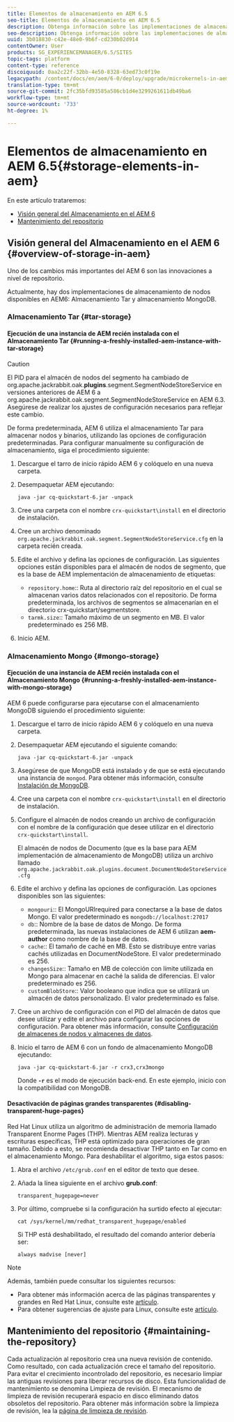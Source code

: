 ```yaml
---
title: Elementos de almacenamiento en AEM 6.5
seo-title: Elementos de almacenamiento en AEM 6.5
description: Obtenga información sobre las implementaciones de almacenamiento de nodos disponibles en AEM 6.5 y cómo mantener el repositorio.
seo-description: Obtenga información sobre las implementaciones de almacenamiento de nodos disponibles en AEM 6.5 y cómo mantener el repositorio.
uuid: 3b018830-c42e-48e0-9b6f-cd230b02d914
contentOwner: User
products: SG_EXPERIENCEMANAGER/6.5/SITES
topic-tags: platform
content-type: reference
discoiquuid: 0aa2c22f-32bb-4e50-8328-63ed73c0f19e
legacypath: /content/docs/en/aem/6-0/deploy/upgrade/microkernels-in-aem-6-0
translation-type: tm+mt
source-git-commit: 2fc35bfd93585a586cb1d4e3299261611db49ba6
workflow-type: tm+mt
source-wordcount: '733'
ht-degree: 1%

---
```



# Elementos de almacenamiento en AEM 6.5{#storage-elements-in-aem}

En este artículo trataremos:

* [Visión general del Almacenamiento en el AEM 6](/help/sites-deploying/storage-elements-in-aem-6.md#overview-of-storage-in-aem)
* [Mantenimiento del repositorio](/help/sites-deploying/storage-elements-in-aem-6.md#maintaining-the-repository)

## Visión general del Almacenamiento en el AEM 6 {#overview-of-storage-in-aem}

Uno de los cambios más importantes del AEM 6 son las innovaciones a nivel de repositorio.

Actualmente, hay dos implementaciones de almacenamiento de nodos disponibles en AEM6: Almacenamiento Tar y almacenamiento MongoDB.

### Almacenamiento Tar {#tar-storage}

#### Ejecución de una instancia de AEM recién instalada con el Almacenamiento Tar {#running-a-freshly-installed-aem-instance-with-tar-storage}

>[!CAUTION]
>
>El PID para el almacén de nodos del segmento ha cambiado de org.apache.jackrabbit.oak.**plugins**.segment.SegmentNodeStoreService en versiones anteriores de AEM 6 a org.apache.jackrabbit.oak.segment.SegmentNodeStoreService en AEM 6.3. Asegúrese de realizar los ajustes de configuración necesarios para reflejar este cambio.

De forma predeterminada, AEM 6 utiliza el almacenamiento Tar para almacenar nodos y binarios, utilizando las opciones de configuración predeterminadas. Para configurar manualmente su configuración de almacenamiento, siga el procedimiento siguiente:

1. Descargue el tarro de inicio rápido AEM 6 y colóquelo en una nueva carpeta.
1. Desempaquetar AEM ejecutando:

   `java -jar cq-quickstart-6.jar -unpack`

1. Cree una carpeta con el nombre `crx-quickstart\install` en el directorio de instalación.

1. Cree un archivo denominado `org.apache.jackrabbit.oak.segment.SegmentNodeStoreService.cfg` en la carpeta recién creada.

1. Edite el archivo y defina las opciones de configuración. Las siguientes opciones están disponibles para el almacén de nodos de segmento, que es la base de AEM implementación de almacenamiento de etiquetas:

   * `repository.home`:: Ruta al directorio raíz del repositorio en el cual se almacenan varios datos relacionados con el repositorio. De forma predeterminada, los archivos de segmentos se almacenarían en el directorio crx-quickstart/segmentstore.
   * `tarmk.size`:: Tamaño máximo de un segmento en MB. El valor predeterminado es 256 MB.

1. Inicio AEM.

### Almacenamiento Mongo {#mongo-storage}

#### Ejecución de una instancia de AEM recién instalada con el Almacenamiento Mongo {#running-a-freshly-installed-aem-instance-with-mongo-storage}

AEM 6 puede configurarse para ejecutarse con el almacenamiento MongoDB siguiendo el procedimiento siguiente:

1. Descargue el tarro de inicio rápido AEM 6 y colóquelo en una nueva carpeta.
1. Desempaquetar AEM ejecutando el siguiente comando:

   `java -jar cq-quickstart-6.jar -unpack`

1. Asegúrese de que MongoDB está instalado y de que se está ejecutando una instancia de `mongod`. Para obtener más información, consulte [Instalación de MongoDB](https://docs.mongodb.org/manual/installation/).
1. Cree una carpeta con el nombre `crx-quickstart\install` en el directorio de instalación.
1. Configure el almacén de nodos creando un archivo de configuración con el nombre de la configuración que desee utilizar en el directorio `crx-quickstart\install`.

   El almacén de nodos de Documento (que es la base para AEM implementación de almacenamiento de MongoDB) utiliza un archivo llamado `org.apache.jackrabbit.oak.plugins.document.DocumentNodeStoreService.cfg`

1. Edite el archivo y defina las opciones de configuración. Las opciones disponibles son las siguientes:

   * `mongouri`:: El  [](https://docs.mongodb.org/manual/reference/connection-string/) MongoURIrequired para conectarse a la base de datos Mongo. El valor predeterminado es `mongodb://localhost:27017`
   * `db`:: Nombre de la base de datos de Mongo. De forma predeterminada, las nuevas instalaciones de AEM 6 utilizan **aem-author** como nombre de la base de datos.
   * `cache`:: El tamaño de caché en MB. Esto se distribuye entre varias cachés utilizadas en DocumentNodeStore. El valor predeterminado es 256.
   * `changesSize`:: Tamaño en MB de colección con límite utilizada en Mongo para almacenar en caché la salida de diferencias. El valor predeterminado es 256.
   * `customBlobStore`:: Valor booleano que indica que se utilizará un almacén de datos personalizado. El valor predeterminado es false.

1. Cree un archivo de configuración con el PID del almacén de datos que desee utilizar y edite el archivo para configurar las opciones de configuración. Para obtener más información, consulte [Configuración de almacenes de nodos y almacenes de datos](/help/sites-deploying/data-store-config.md).

1. Inicio el tarro de AEM 6 con un fondo de almacenamiento MongoDB ejecutando:

   ```shell
   java -jar cq-quickstart-6.jar -r crx3,crx3mongo
   ```

   Donde **`-r`** es el modo de ejecución back-end. En este ejemplo, inicio con la compatibilidad con MongoDB.

#### Desactivación de páginas grandes transparentes {#disabling-transparent-huge-pages}

Red Hat Linux utiliza un algoritmo de administración de memoria llamado Transparent Enorme Pages (THP). Mientras AEM realiza lecturas y escrituras específicas, THP está optimizado para operaciones de gran tamaño. Debido a esto, se recomienda desactivar THP tanto en Tar como en el almacenamiento Mongo. Para deshabilitar el algoritmo, siga estos pasos:

1. Abra el archivo `/etc/grub.conf` en el editor de texto que desee.
1. Añada la línea siguiente en el archivo **grub.conf**:

   ```
   transparent_hugepage=never
   ```

1. Por último, compruebe si la configuración ha surtido efecto al ejecutar:

   ```
   cat /sys/kernel/mm/redhat_transparent_hugepage/enabled
   ```

   Si THP está deshabilitado, el resultado del comando anterior debería ser:

   ```
   always madvise [never]
   ```

>[!NOTE]
>
>Además, también puede consultar los siguientes recursos:
>
>* Para obtener más información acerca de las páginas transparentes y grandes en Red Hat Linux, consulte este [artículo](https://access.redhat.com/solutions/46111).
>* Para obtener sugerencias de ajuste para Linux, consulte este [artículo](https://helpx.adobe.com/experience-manager/kb/performance-tuning-tips.html).

>



## Mantenimiento del repositorio {#maintaining-the-repository}

Cada actualización al repositorio crea una nueva revisión de contenido. Como resultado, con cada actualización crece el tamaño del repositorio. Para evitar el crecimiento incontrolado del repositorio, es necesario limpiar las antiguas revisiones para liberar recursos de disco. Esta funcionalidad de mantenimiento se denomina Limpieza de revisión. El mecanismo de limpieza de revisión recuperará espacio en disco eliminando datos obsoletos del repositorio. Para obtener más información sobre la limpieza de revisión, lea la [página de limpieza de revisión](/help/sites-deploying/revision-cleanup.md).
